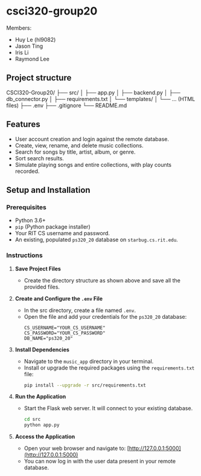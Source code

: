# csci320-group20

Members:
- Huy Le (hl9082)
- Jason Ting
- Iris Li
- Raymond Lee

## Project structure
CSCI320-Group20/
├── src/
│   ├── app.py
│   ├── backend.py
│   ├── db_connector.py
│   ├── requirements.txt
│   └── templates/
│       └── ... (HTML files)
├── .env
├── .gitignore
└── README.md

## Features

-   User account creation and login against the remote database.
-   Create, view, rename, and delete music collections.
-   Search for songs by title, artist, album, or genre.
-   Sort search results.
-   Simulate playing songs and entire collections, with play counts recorded.

## Setup and Installation

### Prerequisites

-   Python 3.6+
-   `pip` (Python package installer)
-   Your RIT CS username and password.
-   An existing, populated `ps320_20` database on `starbug.cs.rit.edu`.

### Instructions

1.  **Save Project Files**
    -   Create the directory structure as shown above and save all the provided files.

2.  **Create and Configure the `.env` File**
    -   In the src directory, create a file named `.env`.
    -   Open the file and add your credentials for the `ps320_20` database:
        ```env
        CS_USERNAME="YOUR_CS_USERNAME"
        CS_PASSWORD="YOUR_CS_PASSWORD"
        DB_NAME="ps320_20"
        ```

3.  **Install Dependencies**
    -   Navigate to the `music_app` directory in your terminal.
    -   Install or upgrade the required packages using the `requirements.txt` file:
        ```bash
        pip install --upgrade -r src/requirements.txt
        ```

4.  **Run the Application**
    -   Start the Flask web server. It will connect to your existing database.
        ```bash
        cd src
        python app.py
        ```

5.  **Access the Application**
    -   Open your web browser and navigate to:
        [http://127.0.0.1:5000](http://127.0.0.1:5000)
    -   You can now log in with the user data present in your remote database.